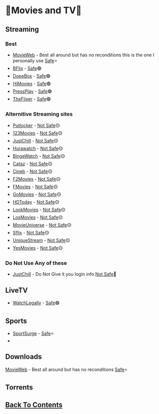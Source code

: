 # 🍿Movies and TV🍿
## Streaming
### Best
- [MovieWeb](https://movie-web.app/search/movie) - Best all around but has no reconditions this is the one I personally use [Safe](https://www.urlvoid.com/scan/movie-web.app/)⭐
- [BFlix](https://bflix.sx/) - [Safe](https://www.urlvoid.com/scan/bflix.sx/)🟢
- [DopeBox](https://dopebox.to/) - [Safe](https://www.urlvoid.com/scan/dopebox.to/)🟢
- [HiMovies](https://himovies.sx/home) - [Safe](https://www.urlvoid.com/scan/himovies.sx/)🟢
- [PressPlay](https://pressplay.top/) - [Safe](https://www.urlvoid.com/scan/pressplay.top/)🟢
- [TheFlixer](https://theflixer.tv/) - [Safe](https://www.urlvoid.com/scan/theflixer.tv/)🟢
### Alternitive Streaming sites
- [Putlocker](https://putlocker.pe/home) - [Not Safe](https://www.urlvoid.com/scan/putlocker.pe/)🟡
- [123Movies](https://123chill.to/) - [Not Safe](https://www.urlvoid.com/scan/123chill.to/)🟡
- [JustChill](https://www.justchill.tv/) - [Not Safe](https://www.urlvoid.com/scan/justchill.tv/)🟡
- [Hurawatch](https://hurawatch.cc/home) - [Not Safe](https://www.urlvoid.com/scan/hurawatch.cc/)🟡
- [BingeWatch](https://www.urlvoid.com/scan/bingewatch.to/) - [Not Safe](https://www.urlvoid.com/scan/bingewatch.to/)🟡
- [Cataz](https://cataz.to/) - [Not Safe](https://www.urlvoid.com/scan/cataz.to/)🟡
- [Cineb](https://cineb.rs/) - [Not Safe](https://www.urlvoid.com/scan/cineb.rs/)🟡
- [F2Movies](https://www6.f2movies.to/) - [Not Safe](https://www.urlvoid.com/scan/www6.f2movies.to/)🟡
- [FMovies](https://fmovies.name/) - [Not Safe](https://www.urlvoid.com/scan/fmovies.name/)🟡
- [GoMovies](https://gomovies.sx/home) - [Not Safe](https://www.urlvoid.com/scan/gomovies.sx/)🟡
- [HDToday](https://hdtoday.ru/) - [Not Safe](https://www.urlvoid.com/scan/hdtoday.ru/)🟡
- [LookMovies](https://lookmovie2.to/) - [Not Safe](https://www.urlvoid.com/scan/lookmovie2.to/)🟡
- [LosMovies](https://losmovies.ru/) - [Not Safe](https://www.urlvoid.com/scan/losmovies.ru/)🟡
- [MovieUniverse](https://movieuniverse.se/) - [Not Safe](https://www.urlvoid.com/scan/movieuniverse.se/)🟡
- [Sflix](https://sflix.to/) - [Not Safe](https://www.urlvoid.com/scan/sflix.to/)🟡
- [UniqueStream](https://uniquestream.net/) - [Not Safe](https://www.urlvoid.com/scan/uniquestream.net/)🟡
- [YesMovies](https://ww.yesmovies.ag/) - [Not Safe](https://www.urlvoid.com/scan/ww.yesmovies.ag/)🟡
### Do Not Use Any of these
- [JustChill](https://www.justchill.tv/) - Do Not Give it you login info [Not Safe](https://www.urlvoid.com/scan/justchill.tv/)🔴

## LiveTV
- [WatchLegally](https://www.alliance4creativity.com/watch-legally/) - [Safe](https://www.urlvoid.com/scan/alliance4creativity.com/)🟢
  

## Sports
- [SportSurge](https://v2.sportsurge.net/home/) - [Safe](https://www.urlvoid.com/scan/v2.sportsurge.net/)⭐
- 

## Downloads
[MovieWeb](https://movie-web.app/search/movie) - Best all around but has no reconditions [Safe](https://www.urlvoid.com/scan/movie-web.app/)⭐

## Torrents

## [Back To Contents](https://github.com/FreeCheatSheet/FreeCheatSheetGuide/blob/main/README.md#contents)
